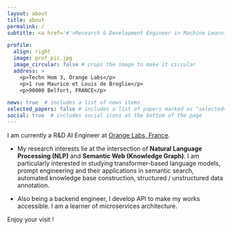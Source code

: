 ```yaml
---
layout: about
title: about
permalink: /
subtitle: <a href='#'>Research & Development Engineer in Machine Learning/Deep Learning </a>

profile:
  align: right
  image: prof_pic.jpg
  image_circular: false # crops the image to make it circular
  address: >
    <p>Techn Hom 3, Orange Labs</p>
    <p>1 rue Maurice et Louis de Broglie</p>
    <p>90000 Belfort, FRANCE</p>

news: true  # includes a list of news items
selected_papers: false # includes a list of papers marked as "selected={true}"
social: true  # includes social icons at the bottom of the page
---
```


I am currently a R&D AI Engineer at [Orange Labs, France](https://hellofuture.orange.com/fr/). 

- My research interests lie at the intersection of <b>Natural Language Processing (NLP)</b> and <b>Semantic Web (Knowledge Graph)</b>. I am particularly interested in studying transformer-based language models, prompt engineering and their applications in semantic search, automated knowledge base construction, structured / unstructured data annotation.

- Also being a backend engineer, I develop API to make my works accessible. I am a learner of microservices architecture.

Enjoy your visit !

<!-- Write your biography here. Tell the world about yourself. Link to your favorite [subreddit](http://reddit.com). You can put a picture in, too. The code is already in, just name your picture `prof_pic.jpg` and put it in the `img/` folder.

Put your address / P.O. box / other info right below your picture. You can also disable any these elements by editing `profile` property of the YAML header of your `_pages/about.md`. Edit `_bibliography/papers.bib` and Jekyll will render your [publications page](/al-folio/publications/) automatically.

Link to your social media connections, too. This theme is set up to use [Font Awesome icons](http://fortawesome.github.io/Font-Awesome/) and [Academicons](https://jpswalsh.github.io/academicons/), like the ones below. Add your Facebook, Twitter, LinkedIn, Google Scholar, or just disable all of them. -->
